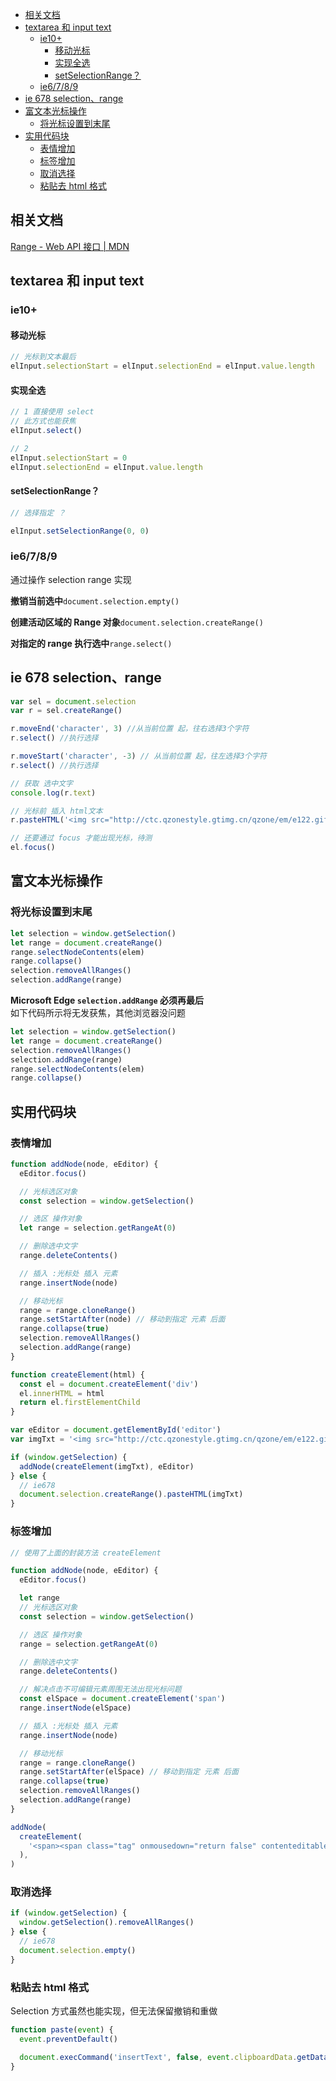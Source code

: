 - [相关文档](#相关文档)
- [textarea 和 input text](#textarea-和-input-text)
  - [ie10+](#ie10)
    - [移动光标](#移动光标)
    - [实现全选](#实现全选)
    - [setSelectionRange？](#setselectionrange)
  - [ie6/7/8/9](#ie6789)
- [ie 678 selection、range](#ie-678-selectionrange)
- [富文本光标操作](#富文本光标操作)
  - [将光标设置到末尾](#将光标设置到末尾)
- [实用代码块](#实用代码块)
  - [表情增加](#表情增加)
  - [标签增加](#标签增加)
  - [取消选择](#取消选择)
  - [粘贴去 html 格式](#粘贴去-html-格式)

## 相关文档

[Range - Web API 接口 | MDN](https://developer.mozilla.org/zh-CN/docs/Web/API/Range)

## textarea 和 input text

### ie10+

#### 移动光标

```js
// 光标到文本最后
elInput.selectionStart = elInput.selectionEnd = elInput.value.length
```

#### 实现全选

```js
// 1 直接使用 select
// 此方式也能获焦
elInput.select()

// 2
elInput.selectionStart = 0
elInput.selectionEnd = elInput.value.length
```

#### setSelectionRange？

```js
// 选择指定 ？

elInput.setSelectionRange(0, 0)
```

### ie6/7/8/9

通过操作 selection range 实现

**撤销当前选中**`document.selection.empty()`

**创建活动区域的 Range 对象**`document.selection.createRange()`

**对指定的 range 执行选中**`range.select()`

## ie 678 selection、range

```js
var sel = document.selection
var r = sel.createRange()

r.moveEnd('character', 3) //从当前位置 起，往右选择3个字符
r.select() //执行选择

r.moveStart('character', -3) // 从当前位置 起，往左选择3个字符
r.select() //执行选择

// 获取 选中文字
console.log(r.text)

// 光标前 插入 html文本
r.pasteHTML('<img src="http://ctc.qzonestyle.gtimg.cn/qzone/em/e122.gif">')

// 还要通过 focus 才能出现光标，待测
el.focus()
```

## 富文本光标操作

### 将光标设置到末尾

```js
let selection = window.getSelection()
let range = document.createRange()
range.selectNodeContents(elem)
range.collapse()
selection.removeAllRanges()
selection.addRange(range)
```

**Microsoft Edge `selection.addRange` 必须再最后**  
如下代码所示将无发获焦，其他浏览器没问题

```js
let selection = window.getSelection()
let range = document.createRange()
selection.removeAllRanges()
selection.addRange(range)
range.selectNodeContents(elem)
range.collapse()
```

## 实用代码块

### 表情增加

```js
function addNode(node, eEditor) {
  eEditor.focus()

  // 光标选区对象
  const selection = window.getSelection()

  // 选区 操作对象
  let range = selection.getRangeAt(0)

  // 删除选中文字
  range.deleteContents()

  // 插入 :光标处 插入 元素
  range.insertNode(node)

  // 移动光标
  range = range.cloneRange()
  range.setStartAfter(node) // 移动到指定 元素 后面
  range.collapse(true)
  selection.removeAllRanges()
  selection.addRange(range)
}

function createElement(html) {
  const el = document.createElement('div')
  el.innerHTML = html
  return el.firstElementChild
}

var eEditor = document.getElementById('editor')
var imgTxt = '<img src="http://ctc.qzonestyle.gtimg.cn/qzone/em/e122.gif">'

if (window.getSelection) {
  addNode(createElement(imgTxt), eEditor)
} else {
  // ie678
  document.selection.createRange().pasteHTML(imgTxt)
}
```

### 标签增加

```js
// 使用了上面的封装方法 createElement

function addNode(node, eEditor) {
  eEditor.focus()

  let range
  // 光标选区对象
  const selection = window.getSelection()

  // 选区 操作对象
  range = selection.getRangeAt(0)

  // 删除选中文字
  range.deleteContents()

  // 解决点击不可编辑元素周围无法出现光标问题
  const elSpace = document.createElement('span')
  range.insertNode(elSpace)

  // 插入 :光标处 插入 元素
  range.insertNode(node)

  // 移动光标
  range = range.cloneRange()
  range.setStartAfter(elSpace) // 移动到指定 元素 后面
  range.collapse(true)
  selection.removeAllRanges()
  selection.addRange(range)
}

addNode(
  createElement(
    '<span><span class="tag" onmousedown="return false" contenteditable="false">昵称<i class="el-icon-close"></i></span><span></span></span>',
  ),
)
```

### 取消选择

```js
if (window.getSelection) {
  window.getSelection().removeAllRanges()
} else {
  // ie678
  document.selection.empty()
}
```

### 粘贴去 html 格式

Selection 方式虽然也能实现，但无法保留撤销和重做

```js
function paste(event) {
  event.preventDefault()

  document.execCommand('insertText', false, event.clipboardData.getData('text/plain'))
}
```
